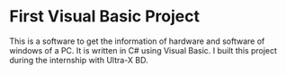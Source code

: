 # First Visual Basic Project

This is a software to get the information of hardware and software of windows of a PC. 
It is written in C# using Visual Basic. I built this project during the internship with Ultra-X BD.
